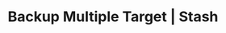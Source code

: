 ---
title: Backup Multiple Target | Stash
menu:
  product_stash_{{ .version }}:
    identifier: backup-multiple-target  
    name: Backup Multiple Target
    parent: latest-guides
    weight: 40
menu_name: product_stash_{{ .version }}
---